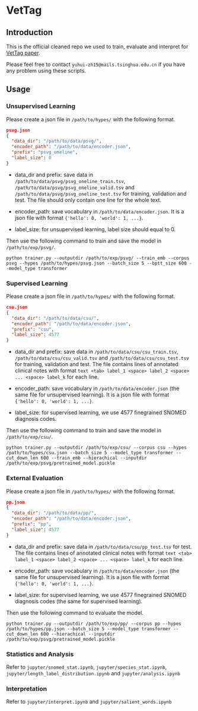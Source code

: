 # VetTag

## Introduction

This is the official cleaned repo we used to train, evaluate and interpret for [VetTag paper](https://www.nature.com/articles/s41746-019-0113-1). 

Please feel free to contact `yuhui-zh15@mails.tsinghua.edu.cn` if you have any problem using these scripts. 

## Usage

### Unsupervised Learning

Please create a json file in `/path/to/hypes/` with the following format. 

```json
psvg.json
{
  "data_dir": "/path/to/data/psvg/",
  "encoder_path": "/path/to/data/encoder.json",
  "prefix": "psvg_oneline",
  "label_size": 0
}
```

- data_dir and prefix: save data in `/path/to/data/psvg/psvg_oneline_train.tsv`, `/path/to/data/psvg/psvg_oneline_valid.tsv` and `/path/to/data/psvg/psvg_oneline_test.tsv` for training, validation and test. The file should only contain one line for the whole text.

- encoder_path: save vocabulary in `/path/to/data/encoder.json`. It is a json file with format `{'hello': 0, 'world': 1, ...}`.

- label_size: for unsupervised learning, label size should equal to 0.

Then use the following command to train and save the model in `/path/to/exp/psvg/`.

`python trainer.py --outputdir /path/to/exp/psvg/ --train_emb --corpus psvg --hypes /path/to/hypes/psvg.json --batch_size 5 --bptt_size 600 --model_type transformer`

### Supervised Learning

Please create a json file in `/path/to/hypes/` with the following format. 

```json
csu.json
{
  "data_dir": "/path/to/data/csu/",
  "encoder_path": "/path/to/data/encoder.json",
  "prefix": "csu",
  "label_size": 4577
}
```

- data_dir and prefix: save data in `/path/to/data/csu/csu_train.tsv`, `/path/to/data/csu/csu_valid.tsv` and `/path/to/data/csu/csu_test.tsv` for training, validation and test. The file contains lines of annotated clinical notes with format `text <tab> label_1 <space> label_2 <space> ... <space> label_k` for each line.

- encoder_path: save vocabulary in `/path/to/data/encoder.json` (the same file for unsupervised learning). It is a json file with format `{'hello': 0, 'world': 1, ...}`.

- label_size: for supervised learning, we use 4577 finegrained SNOMED diagnosis codes.

Then use the following command to train and save the model in `/path/to/exp/csu/`.

`python trainer.py --outputdir /path/to/exp/csu/ --corpus csu --hypes /path/to/hypes/csu.json --batch_size 5 --model_type transformer --cut_down_len 600 --train_emb --hierachical --inputdir /path/to/exp/psvg/pretrained_model.pickle`

### External Evaluation

Please create a json file in `/path/to/hypes/` with the following format. 

```json
pp.json
{
  "data_dir": "/path/to/data/pp/",
  "encoder_path": "/path/to/data/encoder.json",
  "prefix": "pp",
  "label_size": 4577
}
```

- data_dir and prefix: save data in `/path/to/data/csu/pp_test.tsv` for test. The file contains lines of annotated clinical notes with format `text <tab> label_1 <space> label_2 <space> ... <space> label_k` for each line.

- encoder_path: save vocabulary in `/path/to/data/encoder.json` (the same file for unsupervised learning). It is a json file with format `{'hello': 0, 'world': 1, ...}`.

- label_size: for supervised learning, we use 4577 finegrained SNOMED diagnosis codes (the same for supervised learning).

Then use the following command to evaluate the model.

`python trainer.py --outputdir /path/to/exp/pp/ --corpus pp --hypes /path/to/hypes/pp.json --batch_size 5 --model_type transformer --cut_down_len 600 --hierachical --inputdir /path/to/exp/psvg/pretrained_model.pickle`

### Statistics and Analysis

Refer to `jupyter/snomed_stat.ipynb`, `jupyter/species_stat.ipynb`, `jupyter/length_label_distribution.ipynb` and `jupyter/analysis.ipynb`

### Interpretation

Refer to `jupyter/interpret.ipynb` and `jupyter/salient_words.ipynb`

